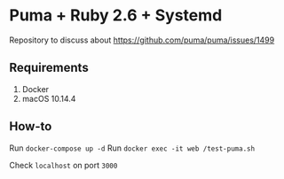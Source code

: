 # Puma + Ruby 2.6 + Systemd

Repository to discuss about https://github.com/puma/puma/issues/1499

## Requirements

1. Docker
2. macOS 10.14.4

## How-to

Run `docker-compose up -d`
Run `docker exec -it web /test-puma.sh`

Check `localhost` on port `3000`
